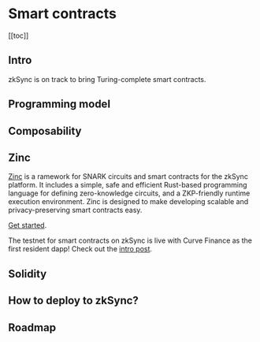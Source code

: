 # Smart contracts

[[toc]]

## Intro

zkSync is on track to bring Turing-complete smart contracts.

## Programming model

## Composability

## Zinc

[Zinc](https://github.com/matter-labs/zinc) is a ramework for SNARK circuits and smart contracts for the zkSync
platform. It includes a simple, safe and efficient Rust-based programming language for defining zero-knowledge circuits,
and a ZKP-friendly runtime execution environment. Zinc is designed to make developing scalable and privacy-preserving
smart contracts easy.

[Get started](https://zinc.zksync.io/).

The testnet for smart contracts on zkSync is live with Curve Finance as the first resident dapp! Check out the
[intro post](https://medium.com/@matterlabs/5a72c496b350).

## Solidity

## How to deploy to zkSync?

## Roadmap
